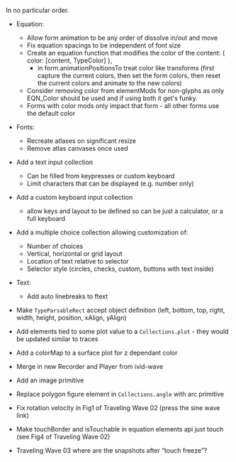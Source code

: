 In no particular order.

* Equation:
  - Allow form animation to be any order of dissolve in/out and move
  - Fix equation spacings to be independent of font size
  - Create an equation function that modifies the color of the content: { color: [content, TypeColor] },
    - in form.animationPositionsTo treat color like transforms (first capture the current colors, then set the form colors, then reset the current colors and animate to the new colors)
  - Consider removing color from elementMods for non-glyphs as only EQN_Color should be used and if using both it get's funky.
  - Forms with color mods only impact that form - all other forms use the default color

* Fonts:
  - Recreate atlases on significant resize
  - Remove atlas canvases once used

* Add a text input collection
  - Can be filled from keypresses or custom keyboard
  - Limit characters that can be displayed (e.g. number only)

* Add a custom keyboard input collection
  - allow keys and layout to be defined so can be just a calculator, or a full keyboard

* Add a multiple choice collection allowing customization of:
  - Number of choices
  - Vertical, horizontal or grid layout
  - Location of text relative to selector
  - Selector style (circles, checks, custom, buttons with text inside)

* Text:
  - Add auto linebreaks to ftext

* Make `TypeParsableRect` accept object definition (left, bottom, top, right, width, height, position, xAlign, yAlign)
* Add elements tied to some plot value to a `Collections.plot` - they would be updated similar to traces
* Add a colorMap to a surface plot for z dependant color
* Merge in new Recorder and Player from ivid-wave
* Add an image primitive
* Replace polygon figure element in `Collections.angle` with arc primitive
* Fix rotation velocity in Fig1 of Traveling Wave 02 (press the sine wave link)
* Make touchBorder and isTouchable in equation elements api just touch (see Fig4 of Traveling Wave 02)
* Traveling Wave 03 where are the snapshots after “touch freeze”?



